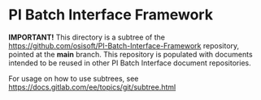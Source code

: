 # PI Batch Interface Framework

**IMPORTANT!** This directory is a subtree of the https://github.com/osisoft/PI-Batch-Interface-Framework repository, pointed at the **main** branch. This repository is populated with documents intended to be reused in other PI Batch Interface document repositories. 

For usage on how to use subtrees, see https://docs.gitlab.com/ee/topics/git/subtree.html
